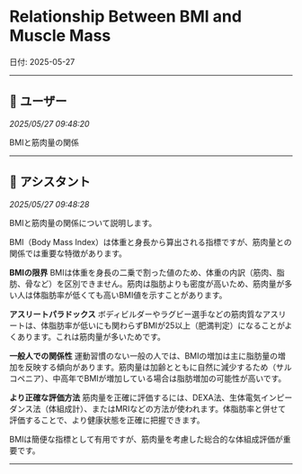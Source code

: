 # Relationship Between BMI and Muscle Mass

日付: 2025-05-27

---

## 👤 ユーザー
*2025/05/27 09:48:20*

BMIと筋肉量の関係

---

## 🤖 アシスタント
*2025/05/27 09:48:28*

BMIと筋肉量の関係について説明します。

BMI（Body Mass Index）は体重と身長から算出される指標ですが、筋肉量との関係では重要な特徴があります。

**BMIの限界**
BMIは体重を身長の二乗で割った値のため、体重の内訳（筋肉、脂肪、骨など）を区別できません。筋肉は脂肪よりも密度が高いため、筋肉量が多い人は体脂肪率が低くても高いBMI値を示すことがあります。

**アスリートパラドックス**
ボディビルダーやラグビー選手などの筋肉質なアスリートは、体脂肪率が低いにも関わらずBMIが25以上（肥満判定）になることがよくあります。これは筋肉量が多いためです。

**一般人での関係性**
運動習慣のない一般の人では、BMIの増加は主に脂肪量の増加を反映する傾向があります。筋肉量は加齢とともに自然に減少するため（サルコペニア）、中高年でBMIが増加している場合は脂肪増加の可能性が高いです。

**より正確な評価方法**
筋肉量を正確に評価するには、DEXA法、生体電気インピーダンス法（体組成計）、またはMRIなどの方法が使われます。体脂肪率と併せて評価することで、より健康状態を正確に把握できます。

BMIは簡便な指標として有用ですが、筋肉量を考慮した総合的な体組成評価が重要です。

---
